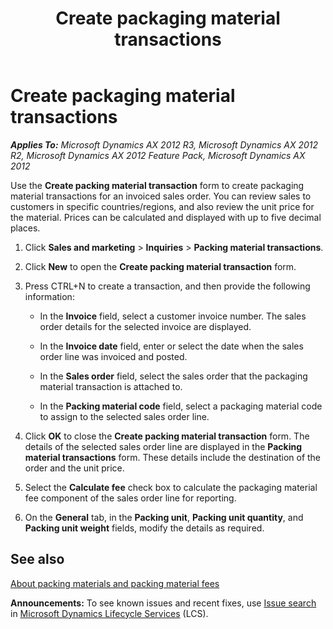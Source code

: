 ﻿---
title: Create packaging material transactions
TOCTitle: Create packing material transactions
ms:assetid: 88d015e5-ad71-4da4-aca2-d2ef91ab9ff2
ms:mtpsurl: https://technet.microsoft.com/en-us/library/Aa498230(v=AX.60)
ms:contentKeyID: 44081005
ms.date: 04/18/2014
mtps_version: v=AX.60
---

# Create packaging material transactions 


_**Applies To:** Microsoft Dynamics AX 2012 R3, Microsoft Dynamics AX 2012 R2, Microsoft Dynamics AX 2012 Feature Pack, Microsoft Dynamics AX 2012_

Use the **Create packing material transaction** form to create packaging material transactions for an invoiced sales order. You can review sales to customers in specific countries/regions, and also review the unit price for the material. Prices can be calculated and displayed with up to five decimal places.

1.  Click **Sales and marketing** \> **Inquiries** \> **Packing material transactions**.

2.  Click **New** to open the **Create packing material transaction** form.

3.  Press CTRL+N to create a transaction, and then provide the following information:
    
      - In the **Invoice** field, select a customer invoice number. The sales order details for the selected invoice are displayed.
    
      - In the **Invoice date** field, enter or select the date when the sales order line was invoiced and posted.
    
      - In the **Sales order** field, select the sales order that the packaging material transaction is attached to.
    
      - In the **Packing material code** field, select a packaging material code to assign to the selected sales order line.

4.  Click **OK** to close the **Create packing material transaction** form. The details of the selected sales order line are displayed in the **Packing material transactions** form. These details include the destination of the order and the unit price.

5.  Select the **Calculate fee** check box to calculate the packaging material fee component of the sales order line for reporting.

6.  On the **General** tab, in the **Packing unit**, **Packing unit quantity**, and **Packing unit weight** fields, modify the details as required.

## See also

[About packing materials and packing material fees](about-packing-materials-and-packing-material-fees.md)

  
**Announcements:** To see known issues and recent fixes, use [Issue search](http://go.microsoft.com/fwlink/?linkid=389258) in [Microsoft Dynamics Lifecycle Services](http://go.microsoft.com/fwlink/?linkid=306505) (LCS).

